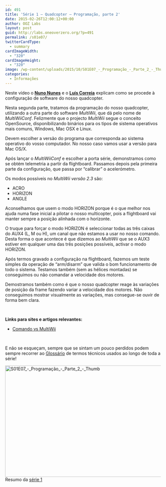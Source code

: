 ```yaml
---
id: 491
title: 'Série 1 — Quadcopter — Programação, parte 2'
date: 2015-02-26T12:00:12+00:00
author: OOZ Labs
layout: post
guid: http://labs.oneoverzero.org/?p=491
permalink: /s01e07/
twitterCardType:
  - summary
cardImageWidth:
  - "320"
cardImageHeight:
  - "320"
image: /wp-content/uploads/2015/10/S01E07_-_Programação_-_Parte_2_-_Thumb.jpg
categories:
  - Informações
---
```

Neste vídeo o [**Nuno Nunes**](http://labs.oneoverzero.org/equipa/nuno-nunes/ "Nuno Nunes") e o [**Luís Correia**](http://labs.oneoverzero.org/equipa/luis-correia/ "Luís Correia") explicam como se procede à configuração de software do nosso quadcopter.

<p style="text-align: center;">
</p>

Nesta segunda parte, tratamos da programação do nosso quadcopter, utilizando a outra parte do software _MultiWii_, que dá pelo nome de _MultiWiiConf_. Felizmente que o projecto _MultiWii_ segue o conceito OpenSource, disponibilizando binários para os tipos de sistema operativos mais comuns, Windows, Mac OSX e Linux.

Devem escolher a versão do programa que corresponda ao sistema operativo do vosso computador. No nosso caso vamos usar a versão para Mac OS/X.

Após lançar o _MultiWiiConf_ e escolher a porta série, demonstramos como se obtém telemetria a partir da flightboard. Passamos depois pela primeira parte da configuração, que passa por &#8220;calibrar&#8221; o acelerómetro.

Os modos possíveis no _MultiWii versão 2.3_ são:

  * ACRO
  * HORIZON
  * ANGLE

Aconselhamos que usem o modo HORIZON porque é o que melhor nos ajuda numa fase inicial a pilotar o nosso multicopter, pois a flightboard vai manter sempre a posição alinhada com o horizonte.

O truque para forçar o modo HORIZON é seleccionar todas as três caixas do AUX4 (L, M ou H), um canal que não estamos a usar no nosso comando. Desta forma o que acontece é que dizemos ao _MultiWii_ que se o AUX3 estiver em qualquer uma das três posições possíveis, activar o modo HORIZON.

Após termos gravado a configuração na flightboard, fazemos um teste simples da operação de &#8220;arm/disarm&#8221; que valida o bom funcionamento de todo o sistema. Testamos também (sem as hélices montadas) se conseguimos ou não comandar a velocidade dos motores.

Demostramos também como é que o nosso quadcopter reage às variações de posição da frame fazendo variar a velocidade dos motores. Não conseguimos mostrar visualmente as variações, mas consegue-se ouvir de forma bem clara.

&nbsp;

<strong title="Motores Brushless">Links para sites e artigos relevantes:</strong>

  * [Comando vs MultiWii](http://labs.oneoverzero.org/s01va13 "Comando vs MultiWii")

&nbsp;

E não se esqueçam, sempre que se sintam um pouco perdidos podem sempre recorrer ao [Glossário](http://labs.oneoverzero.org/s01-glossary/ "Glossário") de termos técnicos usados ao longo de toda a série!

[<img class="aligncenter size-large wp-image-670" src="http://labs.oneoverzero.org/wp-content/uploads/2015/10/S01E07_-_Programação_-_Parte_2_-_Thumb-1024x576.jpg" alt="S01E07_-_Programação_-_Parte_2_-_Thumb" width="640" height="360" srcset="http://labs.oneoverzero.org/wp-content/uploads/2015/10/S01E07_-_Programação_-_Parte_2_-_Thumb-1024x576.jpg 1024w, http://labs.oneoverzero.org/wp-content/uploads/2015/10/S01E07_-_Programação_-_Parte_2_-_Thumb-300x169.jpg 300w, http://labs.oneoverzero.org/wp-content/uploads/2015/10/S01E07_-_Programação_-_Parte_2_-_Thumb-280x158.jpg 280w, http://labs.oneoverzero.org/wp-content/uploads/2015/10/S01E07_-_Programação_-_Parte_2_-_Thumb.jpg 1280w" sizes="(max-width: 640px) 100vw, 640px" />](http://labs.oneoverzero.org/wp-content/uploads/2015/10/S01E07_-_Programação_-_Parte_2_-_Thumb.jpg)Resumo da [série 1](http://labs.oneoverzero.org/series/serie-1/ "Resumo da série 1")